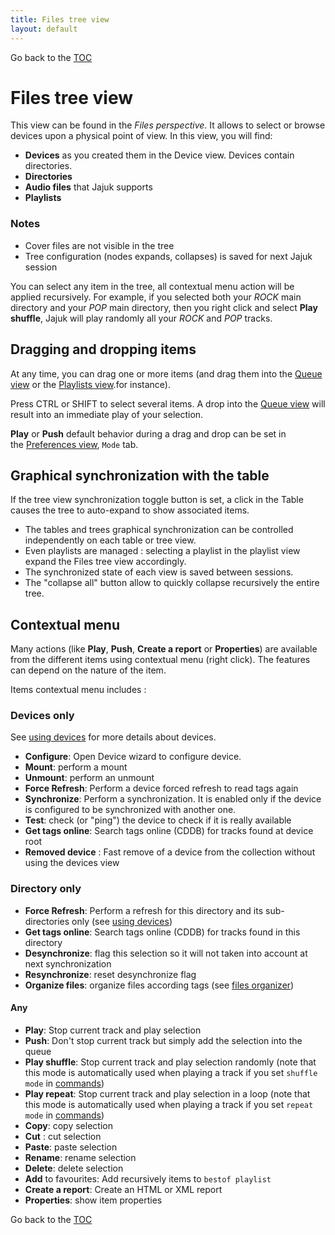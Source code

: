```yaml
---
title: Files tree view
layout: default
---
```

Go back to the [TOC](/manual/main.html)

# Files tree view
This view can be found in the _Files perspective_. It allows to select or browse devices upon a physical point of view. In this view, you will find:

- **Devices** as you created them in the Device view. Devices contain directories.
- **Directories**
- **Audio files** that Jajuk supports
- **Playlists**

### Notes
- Cover files are not visible in the tree
- Tree configuration (nodes expands, collapses) is saved for next Jajuk session

You can select any item in the tree, all contextual menu action will be applied recursively. For example, if you selected both your _ROCK_ main directory and your _POP_ main directory, then you right click and select **Play shuffle**, Jajuk will play randomly all your _ROCK_ and _POP_ tracks.

## Dragging and dropping items
At any time, you can drag one or more items (and drag them into the [Queue view](view_queue.html) or 
the [Playlists view](view_playlists.html).for instance). 

Press CTRL or SHIFT to select several items. A drop into the [Queue view](view_queue.html) will result into an immediate play of your selection. 

**Play** or **Push** default behavior during a drag and drop can be set in the [Preferences view](view_preferences.html), ``Mode`` tab.

## Graphical synchronization with the table
If the tree view synchronization toggle button is set, a click in the Table causes the tree to auto-expand to show associated items.

- The tables and trees graphical synchronization can be controlled independently on each table or tree view.
- Even playlists are managed : selecting a playlist in the playlist view expand the Files tree view accordingly.
- The synchronized state of each view is saved between sessions.
- The "collapse all" button allow to quickly collapse recursively the entire tree.

## Contextual menu
Many actions (like **Play**, **Push**, **Create a report** or **Properties**) are available from the different items using 
contextual menu (right click). The features can depend on the nature of the item.

Items contextual menu includes :

### Devices only
See [using devices](devices.html) for more details about devices.

- **Configure**: Open Device wizard to configure device.
- **Mount**: perform a mount
- **Unmount**: perform an unmount
- **Force Refresh**: Perform a device forced refresh to read tags again
- **Synchronize**: Perform a synchronization. It is enabled only if the device is configured to be synchronized with another one.
- **Test**: check (or "ping") the device to check if it is really available
- **Get tags online**: Search tags online (CDDB) for tracks found at device root
- **Removed device** : Fast remove of a device from the collection without using the devices view

### Directory only
- **Force Refresh**: Perform a refresh for this directory and its sub-directories only (see [using devices](devices.html))
- **Get tags online**: Search tags online (CDDB) for tracks found in this directory
- **Desynchronize**: flag this selection so it will not taken into account at next synchronization
- **Resynchronize**: reset desynchronize flag
- **Organize files**: organize files according tags (see [files organizer](files_organizer.html))

#### Any
- **Play**: Stop current track and play selection
- **Push**: Don't stop current track but simply add the selection into the queue
- **Play shuffle**: Stop current track and play selection randomly (note that this mode is automatically used when playing a track if you set ``shuffle mode`` in [commands](commands.html))
- **Play repeat**: Stop current track and play selection in a loop (note that this mode is automatically used when playing a track if you set ``repeat mode`` in [commands](commands.html))
- **Copy**: copy selection
- **Cut** : cut selection
- **Paste**: paste selection
- **Rename**: rename selection
- **Delete**: delete selection
- **Add** to favourites: Add recursively items to ``bestof playlist``
- **Create a report**: Create an HTML or XML report
- **Properties**: show item properties

Go back to the [TOC](/manual/main.html)